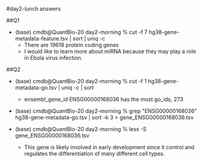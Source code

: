 #day2-lunch answers

##Q1 
- (base) cmdb@QuantBio-20 day2-morning % cut -f 7 hg38-gene-metadata-feature.tsv | sort | uniq -c
    - There are 19618 protein coding genes 
    - I would like to learn more about miRNA because they may play a role in Ebola virus infection.


##Q2
- (base) cmdb@QuantBio-20 day2-morning % cut -f 1 hg38-gene-metadata-go.tsv | uniq -c | sort
    - ensembl_gene_id ENSG00000168036 has the most go_ids, 273

- (base) cmdb@QuantBio-20 day2-morning % grep "ENSG00000168036" hg38-gene-metadata-go.tsv | sort -k 3 > gene_ENSG00000168036.tsv
- (base) cmdb@QuantBio-20 day2-morning % less -S gene_ENSG00000168036.tsv
    - This gene is likely involved in early development since it control and regulates the differentiation of many different cell types.








